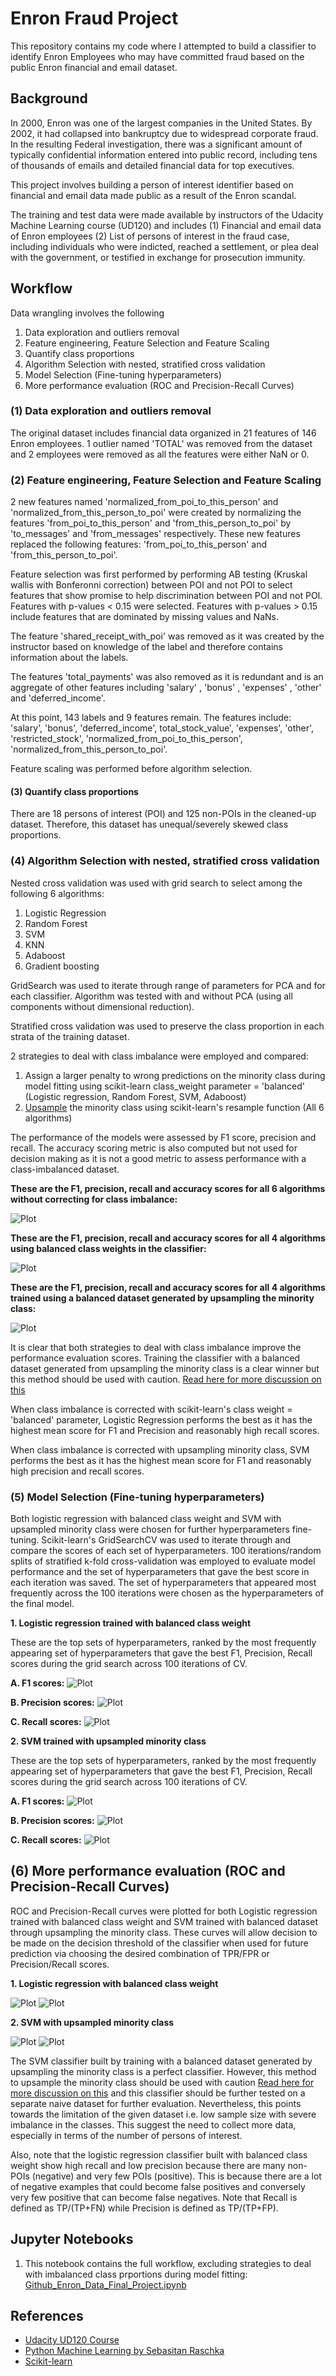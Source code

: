 # Enron Fraud Project

This repository contains my code where I attempted to build a classifier to identify Enron Employees who may have committed fraud based on the public Enron financial and email dataset.

## Background
In 2000, Enron was one of the largest companies in the United States. By 2002, it had collapsed into bankruptcy due to widespread corporate fraud. In the resulting Federal investigation, there was a significant amount of typically confidential information entered into public record, including tens of thousands of emails and detailed financial data for top executives. 

This project involves building a person of interest identifier based on financial and email data made public as a result of the Enron scandal. 

The training and test data were made available by instructors of the Udacity Machine Learning course (UD120) and includes (1) Financial and email data of Enron employees (2) List of persons of interest in the fraud case, including individuals who were indicted, reached a settlement, or plea deal with the government, or testified in exchange for prosecution immunity.

## Workflow
Data wrangling involves the following
1. Data exploration and outliers removal
2. Feature engineering, Feature Selection and Feature Scaling
3. Quantify class proportions
4. Algorithm Selection with nested, stratified cross validation
5. Model Selection (Fine-tuning hyperparameters)
6. More performance evaluation (ROC and Precision-Recall Curves)

### (1) Data exploration and outliers removal
The original dataset includes financial data organized in 21 features of 146 Enron employees. 1 outlier named 'TOTAL' was removed from the dataset and 2 employees were removed as all the features were either NaN or 0. 

### (2) Feature engineering, Feature Selection and Feature Scaling
2 new features named 'normalized_from_poi_to_this_person' and 'normalized_from_this_person_to_poi' were created by normalizing the features 'from_poi_to_this_person' and 'from_this_person_to_poi' by 'to_messages' and 'from_messages' respectively. These new features replaced the following features: 'from_poi_to_this_person' and 'from_this_person_to_poi'. 

Feature selection was first performed by performing AB testing (Kruskal wallis with Bonferonni correction) between POI and not POI to select features that show promise to help discrimination between POI and not POI. Features with p-values < 0.15 were selected. Features with p-values > 0.15 include features that are dominated by missing values and NaNs.

The feature 'shared_receipt_with_poi' was removed as it was created by the instructor based on knowledge of the label and therefore contains information about the labels. 

The features 'total_payments' was also removed as it is redundant and is an aggregate of other features including 'salary' , 'bonus' , 'expenses' , 'other' and 'deferred_income'. 

At this point, 143 labels and 9 features remain. The features include: 'salary', 'bonus', 'deferred_income', total_stock_value', 'expenses', 'other', 'restricted_stock', 'normalized_from_poi_to_this_person', 'normalized_from_this_person_to_poi'.

Feature scaling was performed before algorithm selection. 

#### (3) Quantify class proportions

There are 18 persons of interest (POI) and 125 non-POIs in the cleaned-up dataset. Therefore, this dataset has unequal/severely skewed class proportions. 

### (4) Algorithm Selection with nested, stratified cross validation

Nested cross validation was used with grid search to select among the following 6 algorithms: 

1. Logistic Regression
2. Random Forest
3. SVM
4. KNN
5. Adaboost
6. Gradient boosting

GridSearch was used to iterate through range of parameters for PCA and for each classifier. Algorithm was tested with and without PCA (using all components without dimensional reduction).

Stratified cross validation was used to preserve the class proportion in each strata of the training dataset. 

2 strategies to deal with class imbalance were employed and compared:

1. Assign a larger penalty to wrong predictions on the minority class during model fitting using scikit-learn class_weight parameter = 'balanced' (Logistic regression, Random Forest, SVM, Adaboost)
2. [Upsample](https://www.kdnuggets.com/2019/05/fix-unbalanced-dataset.html) the minority class using scikit-learn's resample function (All 6 algorithms)

The performance of the models were assessed by F1 score, precision and recall. The accuracy scoring metric is also computed but not used for decision making as it is not a good metric to assess performance with a class-imbalanced dataset. 

**These are the F1, precision, recall and accuracy scores for all 6 algorithms without correcting for class imbalance:**

![Plot](AlgoSel.png)

**These are the F1, precision, recall and accuracy scores for all 4 algorithms using balanced class weights in the classifier:**

![Plot](AlgoSel_ClassWeight.png)

**These are the F1, precision, recall and accuracy scores for all 4 algorithms trained using a balanced dataset generated by upsampling the minority class:**

![Plot](AlgoSel_MinorityUpsampled.png)

It is clear that both strategies to deal with class imbalance improve the performance evaluation scores. Training the classifier with a balanced dataset generated from upsampling the minority class is a clear winner but this method should be used with caution. [Read here for more discussion on this](https://towardsdatascience.com/handling-imbalanced-datasets-in-machine-learning-7a0e84220f28)

When class imbalance is corrected with scikit-learn's class weight = 'balanced' parameter, Logistic Regression performs the best as it has the highest mean score for F1 and Precision and reasonably high recall scores.

When class imbalance is corrected with upsampling minority class, SVM performs the best as it has the highest mean score for F1 and reasonably high precision and recall scores.


### (5) Model Selection (Fine-tuning hyperparameters)

Both logistic regression with balanced class weight and SVM with upsampled minority class were chosen for further hyperparameters fine-tuning. Scikit-learn's GridSearchCV was used to iterate through and compare the scores of each set of hyperparameters. 100 iterations/random splits of stratified k-fold cross-validation was employed to evaluate model performance and the set of hyperparameters that gave the best score in each iteration was saved. The set of hyperparameters that appeared most frequently across the 100 iterations were chosen as the hyperparameters of the final model. 

**1. Logistic regression trained with balanced class weight**

These are the top sets of hyperparameters, ranked by the most frequently appearing set of hyperparameters that gave the best F1, Precision, Recall scores during the grid search across 100 iterations of CV. 

**A. F1 scores:**
![Plot](ModelSel_ClassWeightBalanced_F1.png)

**B. Precision scores:**
![Plot](ModelSel_ClassWeightBalanced_Precision.png)

**C. Recall scores:**
![Plot](ModelSel_ClassWeightBalanced_Recall.png)

**2. SVM trained with upsampled minority class**

These are the top sets of hyperparameters, ranked by the most frequently appearing set of hyperparameters that gave the best F1, Precision, Recall scores during the grid search across 100 iterations of CV. 

**A. F1 scores:**
![Plot](ModelSel_Minority_Upsampled_F1.png)

**B. Precision scores:**
![Plot](ModelSel_Minority_Upsampled_Precision.png)

**C. Recall scores:**
![Plot](ModelSel_Minority_Upsampled_Recall.png)

## (6) More performance evaluation (ROC and Precision-Recall Curves)

ROC and Precision-Recall curves were plotted for both Logistic regression trained with balanced class weight and SVM trained with balanced dataset through upsampling the minority class. These curves will allow decision to be made on the decision threshold of the classifier when used for future prediction via choosing the desired combination of TPR/FPR or Precision/Recall scores.

**1. Logistic regression with balanced class weight**

![Plot](AlgoSel_ClassWeight_ROC.png)
![Plot](AlgoSel_ClassWeight_Precision-Recall.png)

**2. SVM with upsampled minority class**

![Plot](AlgoSel_MinorityUpsampled_ROC.png)
![Plot](AlgoSel_MinorityUpsampled_Precision-Recall.png)


The SVM classifier built by training with a balanced dataset generated by upsampling the minority class is a perfect classifier. However, this method to upsample the minority class should be used with caution [Read here for more discussion on this](https://towardsdatascience.com/handling-imbalanced-datasets-in-machine-learning-7a0e84220f28) and this classifier should be further tested on a separate naive dataset for further evaluation. Nevertheless, this points towards the limitation of the given dataset i.e. low sample size with severe imbalance in the classes. This suggest the need to collect more data, especially in terms of the number of persons of interest. 

Also, note that the logistic regression classifier built with balanced class weight show high recall and low precision because there are many non-POIs (negative) and very few POIs (positive). This is because there are a lot of negative examples that could become false positives and conversely very few positive that can become false negatives. Note that Recall is defined as TP/(TP+FN) while Precision is defined as TP/(TP+FP).  

## Jupyter Notebooks

1. This notebook contains the full workflow, excluding strategies to deal with imbalanced class prportions during model fitting: [Github_Enron_Data_Final_Project.ipynb](https://github.com/naiyanchen/udacity_enron_fraud/blob/master/Github_Enron_Data_Final_Project.ipynb)


## References
* [Udacity UD120 Course](https://github.com/udacity/ud120-projects) 
* [Python Machine Learning by Sebasitan Raschka](https://sebastianraschka.com/books.html)
* [Scikit-learn](http://scikit-learn.org/)
